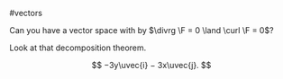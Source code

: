 #vectors

Can you have a vector space with by $\divrg \F = 0 \land \curl \F = 0$?

Look at that decomposition theorem.

$$
−3y\uvec{i} − 3x\uvec{j}.
$$